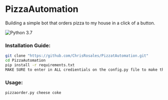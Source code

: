 # PizzaAutomation
Building a simple bot that orders pizza to my house in a click of a button.

![Python 3.7](https://img.shields.io/badge/Python-3.7-blue.svg)


### Installation Guide:

```bash
git clone "https://github.com/ChrisRosales/PizzatAutomation.git"
cd PizzaAutomation
pip install -r requirements.txt
MAKE SURE to enter in ALL credientials on the config.py file to make the program function
```

### Usage:


```bash
pizzaorder.py cheese coke
```
